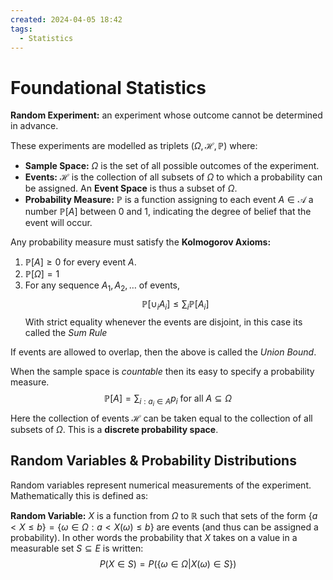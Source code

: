 ```yaml
---
created: 2024-04-05 18:42
tags:
  - Statistics
---
```


# Foundational Statistics

**Random Experiment:** an experiment whose outcome cannot be determined in advance.

These experiments are modelled as triplets $(\Omega, \mathcal{H}, \mathbb{P})$ where:
- **Sample Space:** $\Omega$ is the set of all possible outcomes of the experiment.
- **Events:** $\mathcal{H}$ is the collection of all subsets of $\Omega$ to which a probability can be assigned. An **Event Space** is thus a subset of $\Omega$.
- **Probability Measure:**  $\mathbb{P}$ is a function assigning to each event $A \in \mathcal{A}$ a number $\mathbb{P}[A]$ between 0 and 1, indicating the degree of belief that the event will occur.

Any probability measure must satisfy the **Kolmogorov Axioms:**
1. $\mathbb{P}[A] \geq 0$ for every event $A$.
2. $\mathbb{P}[\Omega] = 1$
3. For any sequence $A_1, A_2, \dots$ of events, $$\mathbb{P}[\cup_i A_i] \leq \sum_{i} \mathbb{P}[A_i]$$ With strict equality whenever the events are disjoint, in this case its called the *Sum Rule*

If events are allowed to overlap, then the above is called the *Union Bound*.

When the sample space is *countable* then its easy to specify a probability measure. $$\mathbb{P}[A] = \sum_{i:a_i \in A}{p_i} \text{ for all } A \subseteq \Omega$$
Here the collection of events $\mathcal{H}$ can be taken equal to the collection of all subsets of $\Omega$. This is a **discrete probability space**.

## Random Variables & Probability Distributions

Random variables represent numerical measurements of the experiment. Mathematically this is defined as:

**Random Variable:** $X$ is a function from $\Omega$ to $\mathbb{R}$ such that sets of the form $\{a < X \leq b\} = \{\omega \in \Omega: a < X(\omega) \leq b\}$ are events (and thus can be assigned a probability). In other words the probability that $X$ takes on a value in a measurable set $S \subseteq E$ is written: $$P(X \in S) = P(\{\omega \in \Omega | X(\omega) \in S\})$$






 